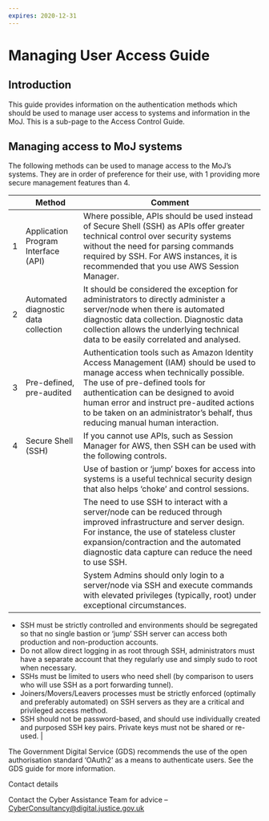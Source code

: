 ```yaml
---
expires: 2020-12-31
---
```

# Managing User Access Guide

## Introduction

This guide provides information on the authentication methods which should be used to manage user access to systems and information in the MoJ. This is a sub-page to the Access Control Guide.

## Managing access to MoJ systems

The following methods can be used to manage access to the MoJ’s systems. They are in order of preference for their use, with 1 providing more secure management features than 4.

| | Method | Comment |
| --- | --- | --- |
| 1 | Application Program Interface (API) | Where possible, APIs should be used instead of Secure Shell (SSH) as APIs offer greater technical control over security systems without the need for parsing commands required by SSH. For AWS instances, it is recommended that you use AWS Session Manager. |
| 2 | Automated diagnostic data collection | It should be considered the exception for administrators to directly administer a server/node when there is automated diagnostic data collection. Diagnostic data collection allows the underlying technical data to be easily correlated and analysed. |
| 3 | Pre-defined, pre-audited | Authentication tools such as Amazon Identity Access Management (IAM) should be used to manage access when technically possible. The use of pre-defined tools for authentication can be designed to avoid human error and instruct pre-audited actions to be taken on an administrator’s behalf, thus reducing manual human interaction. |
| 4 | Secure Shell (SSH) | If you cannot use APIs, such as Session Manager for AWS, then SSH can be used with the following controls.
| | | Use of bastion or ‘jump’ boxes for access into systems is a useful technical security design that also helps ‘choke’ and control sessions. |
| | | The need to use SSH to interact with a server/node can be reduced through improved infrastructure and server design. For instance, the use of stateless cluster expansion/contraction and the automated diagnostic data capture can reduce the need to use SSH. |
| | | System Admins should only login to a server/node via SSH and execute commands with elevated privileges (typically, root) under exceptional circumstances.
- SSH must be strictly controlled and environments should be segregated so that no single bastion or ‘jump’ SSH server can access both production and non-production accounts.
- Do not allow direct logging in as root through SSH, administrators must have a separate account that they regularly use and simply sudo to root when necessary.
- SSHs must be limited to users who need shell (by comparison to users who will use SSH as a port forwarding tunnel).
- Joiners/Movers/Leavers processes must be strictly enforced (optimally and preferably automated) on SSH servers as they are a critical and privileged access method.
- SSH should not be password-based, and should use individually created and purposed SSH key pairs. Private keys must not be shared or re-used. |

The Government Digital Service (GDS) recommends the use of the open authorisation standard ‘OAuth2’ as a means to authenticate users. See the GDS guide for more information.

Contact details

Contact the Cyber Assistance Team for advice – [CyberConsultancy@digital.justice.gov.uk](mailto:CyberConsultancy@digital.justice.gov.uk)
